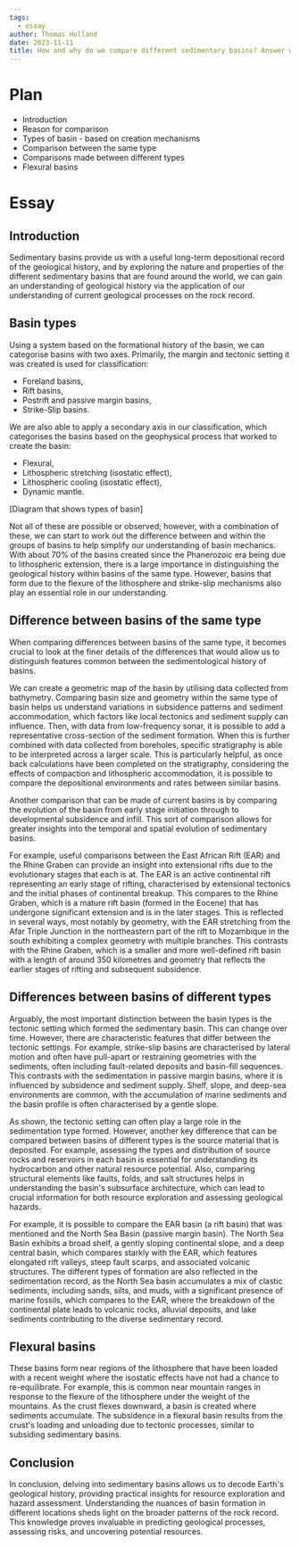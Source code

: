 ```yaml
---
tags:
  - essay
author: Thomas Holland
date: 2023-11-11
title: How and why do we compare different sedimentary basins? Answer with reference to both comparing different types of basins, and comparing basins of the same type. What other geophysical feature follows a similar profile to a subsiding basin?
---
```

# Plan

- Introduction
- Reason for comparison
- Types of basin - based on creation mechanisms
- Comparison between the same type
- Comparisons made between different types
- Flexural basins

# Essay

## Introduction

Sedimentary basins provide us with a useful long-term depositional record of the geological history, and by exploring the nature and properties of the different sedimentary basins that are found around the world, we can gain an understanding of geological history via the application of our understanding of current geological processes on the rock record.

## Basin types

Using a system based on the formational history of the basin, we can categorise basins with two axes. Primarily, the margin and tectonic setting it was created is used for classification:
- Foreland basins,
- Rift basins,
- Postrift and passive margin basins,
- Strike-Slip basins.

We are also able to apply a secondary axis in our classification, which categorises the basins based on the geophysical process that worked to create the basin:
- Flexural,
- Lithospheric stretching (isostatic effect),
- Lithospheric cooling (isostatic effect),
- Dynamic mantle.

[Diagram that shows types of basin]

Not all of these are possible or observed; however, with a combination of these, we can start to work out the difference between and within the groups of basins to help simplify our understanding of basin mechanics. With about 70% of the basins created since the Phanerozoic era being due to lithospheric extension, there is a large importance in distinguishing the geological history within basins of the same type. However, basins that form due to the flexure of the lithosphere and strike-slip mechanisms also play an essential role in our understanding.

## Difference between basins of the same type

When comparing differences between basins of the same type, it becomes crucial to look at the finer details of the differences that would allow us to distinguish features common between the sedimentological history of basins.

We can create a geometric map of the basin by utilising data collected from bathymetry. Comparing basin size and geometry within the same type of basin helps us understand variations in subsidence patterns and sediment accommodation, which factors like local tectonics and sediment supply can influence. Then, with data from low-frequency sonar, it is possible to add a representative cross-section of the sediment formation. When this is further combined with data collected from boreholes, specific stratigraphy is able to be interpreted across a larger scale. This is particularly helpful, as once back calculations have been completed on the stratigraphy, considering the effects of compaction and lithospheric accommodation, it is possible to compare the depositional environments and rates between similar basins.

Another comparison that can be made of current basins is by comparing the evolution of the basin from early stage initiation through to developmental subsidence and infill. This sort of comparison allows for greater insights into the temporal and spatial evolution of sedimentary basins.

For example, useful comparisons between the East African Rift (EAR) and the Rhine Graben can provide an insight into extensional rifts due to the evolutionary stages that each is at. The EAR is an active continental rift representing an early stage of rifting, characterised by extensional tectonics and the initial phases of continental breakup. This compares to the Rhine Graben, which is a mature rift basin (formed in the Eocene) that has undergone significant extension and is in the later stages. This is reflected in several ways, most notably by geometry, with the EAR stretching from the Afar Triple Junction in the northeastern part of the rift to Mozambique in the south exhibiting a complex geometry with multiple branches. This contrasts with the Rhine Graben, which is a smaller and more well-defined rift basin with a length of around 350 kilometres and geometry that reflects the earlier stages of rifting and subsequent subsidence.


## Differences between basins of different types

Arguably, the most important distinction between the basin types is the tectonic setting which formed the sedimentary basin. This can change over time. However, there are characteristic features that differ between the tectonic settings. For example, strike-slip basins are characterised by lateral motion and often have pull-apart or restraining geometries with the sediments, often including fault-related deposits and basin-fill sequences. This contrasts with the sedimentation in passive margin basins, where it is influenced by subsidence and sediment supply. Shelf, slope, and deep-sea environments are common, with the accumulation of marine sediments and the basin profile is often characterised by a gentle slope.

As shown, the tectonic setting can often play a large role in the sedimentation type formed. However, another key difference that can be compared between basins of different types is the source material that is deposited. For example, assessing the types and distribution of source rocks and reservoirs in each basin is essential for understanding its hydrocarbon and other natural resource potential. Also, comparing structural elements like faults, folds, and salt structures helps in understanding the basin's subsurface architecture, which can lead to crucial information for both resource exploration and assessing geological hazards.

For example, it is possible to compare the EAR basin (a rift basin)  that was mentioned and the North Sea Basin (passive margin basin). The North Sea Basin exhibits a broad shelf, a gently sloping continental slope, and a deep central basin, which compares starkly with the EAR, which features elongated rift valleys, steep fault scarps, and associated volcanic structures. The different types of formation are also reflected in the sedimentation record, as the North Sea basin accumulates a mix of clastic sediments, including sands, silts, and muds, with a significant presence of marine fossils, which compares to the EAR, where the breakdown of the continental plate leads to volcanic rocks, alluvial deposits, and lake sediments contributing to the diverse sedimentary record.
## Flexural basins

These basins form near regions of the lithosphere that have been loaded with a recent weight where the isostatic effects have not had a chance to re-equilibrate. For example, this is common near mountain ranges in response to the flexure of the lithosphere under the weight of the mountains. As the crust flexes downward, a basin is created where sediments accumulate. The subsidence in a flexural basin results from the crust's loading and unloading due to tectonic processes, similar to subsiding sedimentary basins.

## Conclusion

In conclusion, delving into sedimentary basins allows us to decode Earth's geological history, providing practical insights for resource exploration and hazard assessment. Understanding the nuances of basin formation in different locations sheds light on the broader patterns of the rock record. This knowledge proves invaluable in predicting geological processes, assessing risks, and uncovering potential resources.